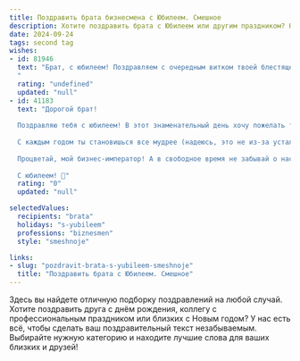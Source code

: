 ```yaml
---
title: Поздравить брата бизнесмена с Юбилеем. Смешное
description: Хотите поздравить брата с Юбилеем или другим праздником? Наш ИИ создаст незабываемое поздравление, а вы обязательно выделитесь среди других.  
date: 2024-09-24
tags: second tag
wishes:
- id: 81946
  text: "Брат, с юбилеем! Поздравляем с очередным витком твоей блестящей бизнес-карьеры! Продолжай покорять вершины и ворочать миллионами, но помни, что главное богатство — это мы, твои родные. Ну и, конечно, здоровье. Его не купить, а без него и бизнес-империя в разы менее интересна! 😉
  "
  rating: "undefined"
  updated: "null"
- id: 41183
  text: "Дорогой брат!
  
  Поздравляю тебя с юбилеем! В этот знаменательный день хочу пожелать тебе, чтобы твои идеи множились, как твои доходы, а конкуренты исчезали, как в плохом фильме – без следа! Пусть каждый ваш бизнес-план сбывается, а совещания проходят так же быстро, как ты убираешь со стола закуски на корпоративе!
  
  С каждым годом ты становишься все мудрее (надеюсь, это не из-за усталости)! Желаю тебе держать свой оптимизм на уровне акций в биржевом рынке – как можно выше! А еще, пусть твои успехи вдохновляют всех вокруг, чтобы у людей не оставалось выбора и они начали открывать свои дела только под твоим чутким руководством.
  
  Процветай, мой бизнес-император! А в свободное время не забывай о нас, простых смертных – мы готовы с радостью разделить с тобой и успехи, и вкусные кусочки пиццы!
  
  С юбилеем! 🥳"
  rating: "0"
  updated: "null"

selectedValues:
  recipients: "brata"
  holidays: "s-yubileem"
  professions: "biznesmen"
  style: "smeshnoje"

links:
- slug: "pozdravit-brata-s-yubileem-smeshnoje"
  title: "Поздравить брата с Юбилеем. Смешное"
---
```


Здесь вы найдете отличную подборку поздравлений на любой случай. 
Хотите поздравить друга с днём рождения, коллегу с профессиональным праздником или близких с Новым годом? У нас есть всё, чтобы сделать ваш поздравительный текст незабываемым. Выбирайте нужную категорию и находите лучшие слова для ваших близких и друзей!
